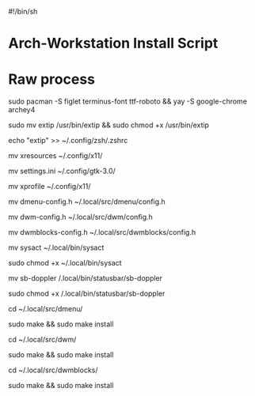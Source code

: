 #!/bin/sh

# Arch-Workstation Install Script

# Raw process


sudo pacman -S figlet terminus-font ttf-roboto && yay -S google-chrome archey4 

sudo mv extip /usr/bin/extip && sudo chmod +x /usr/bin/extip

echo "extip" >> ~/.config/zsh/.zshrc

mv xresources ~/.config/x11/

mv settings.ini ~/.config/gtk-3.0/

mv xprofile ~/.config/x11/

mv dmenu-config.h ~/.local/src/dmenu/config.h

mv dwm-config.h ~/.local/src/dwm/config.h

mv dwmblocks-config.h ~/.local/src/dwmblocks/config.h

mv sysact ~/.local/bin/sysact

sudo chmod +x ~/.local/bin/sysact

mv sb-doppler /.local/bin/statusbar/sb-doppler

sudo chmod +x /.local/bin/statusbar/sb-doppler

cd ~/.local/src/dmenu/ 

sudo make && sudo make install


cd ~/.local/src/dwm/ 

sudo make && sudo make install


cd ~/.local/src/dwmblocks/ 

sudo make && sudo make install

